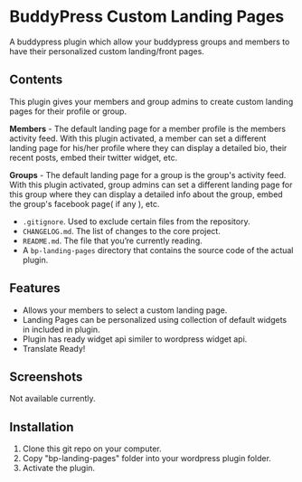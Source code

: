# BuddyPress Custom Landing Pages
A buddypress plugin which allow your buddypress groups and members to have their personalized custom landing/front pages.
## Contents

This plugin gives your members and group admins to create custom landing pages for their profile or group.

**Members** - The default landing page for a member profile is the members activity feed. With this plugin activated, a member can set a different landing page for his/her profile where they can display a detailed bio, their recent posts, embed their twitter widget, etc.

**Groups** - The default landing page for a group is the group's activity feed. With this plugin activated, group admins can set a different landing page for this group where they can display a detailed info about the group, embed the group's facebook page( if any ), etc.


* `.gitignore`. Used to exclude certain files from the repository.
* `CHANGELOG.md`. The list of changes to the core project.
* `README.md`. The file that you’re currently reading.
* A `bp-landing-pages` directory that contains the source code of the actual plugin.

## Features
* Allows your members to select a custom landing page.
* Landing Pages can be personalized using collection of default widgets in included in plugin.
* Plugin has ready widget api similer to wordpress widget api.
* Translate Ready!


## Screenshots
Not available currently.


## Installation
1. Clone this git repo on your computer.
2. Copy "bp-landing-pages" folder into your wordpress plugin folder.
3. Activate the plugin.
